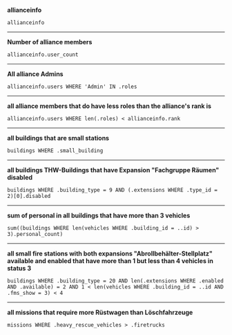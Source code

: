 **allianceinfo**
```
allianceinfo
```

***

**Number of alliance members**
```
allianceinfo.user_count
```
***

**All alliance Admins**
```
allianceinfo.users WHERE 'Admin' IN .roles
```
***

**all alliance members that do have less roles than the alliance's rank is**
```
allianceinfo.users WHERE len(.roles) < allianceinfo.rank
```

***

**all buildings that are small stations**
```
buildings WHERE .small_building
```

***

**all buildings THW-Buildings that have Expansion "Fachgruppe Räumen" disabled**
```
buildings WHERE .building_type = 9 AND (.extensions WHERE .type_id = 2)[0].disabled
```

***

**sum of personal in all buildings that have more than 3 vehicles**
```
sum((buildings WHERE len(vehicles WHERE .building_id = ..id) > 3).personal_count)
```

***

**all small fire stations with both expansions "Abrollbehälter-Stellplatz" available and enabled that have more than 1 but less than 4 vehicles in status 3**
```
buildings WHERE .building_type = 20 AND len(.extensions WHERE .enabled AND .available) = 2 AND 1 < len(vehicles WHERE .building_id = ..id AND .fms_show = 3) < 4
```

***

**all missions that require more Rüstwagen than Löschfahrzeuge**
```
missions WHERE .heavy_rescue_vehicles > .firetrucks
```
